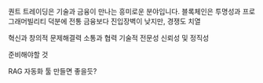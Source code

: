 
퀀트 트레이딩은 기술과 금융이 만나는 흥미로운 분야입니다. 블록체인은 투명성과 프로그래머빌리티 덕분에 전통 금융보다 진입장벽이 낮지만, 경쟁도 치열

혁신과 창의적 문제해결력
소통과 협력
기술적 전문성
신뢰성 및 정직성

준비해야할 것

RAG 자동화 툴 만들면 좋을듯?

